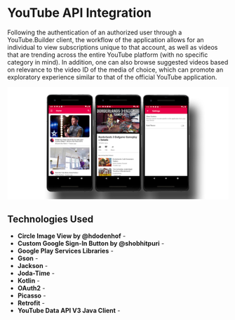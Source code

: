 # YouTube API Integration
Following the authentication of an authorized user through a YouTube.Builder client, the workflow of the application allows for an individual to view subscriptions unique to that account, as well as videos that are trending across the entire YouTube platform (with no specific category in mind). In addition, one can also browse suggested videos based on relevance to the video ID of the media of choice, which can promote an exploratory experience similar to that of the official YouTube application.

![YouTube Data API Integration](app/src/main/res/drawable/youtubeapithumbnail.jpg?raw=true "YouTube Data API Integration")

## Technologies Used
* **Circle Image View by @hdodenhof** - 
* **Custom Google Sign-In Button by @shobhitpuri** -
* **Google Play Services Libraries** -
* **Gson** -
* **Jackson** - 
* **Joda-Time** -
* **Kotlin** -
* **OAuth2** -
* **Picasso** -
* **Retrofit** -
* **YouTube Data API V3 Java Client** -


